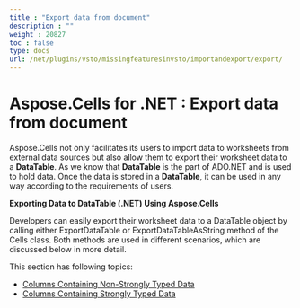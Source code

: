 ```yaml
---
title : "Export data from document" 
description : "" 
weight : 20827 
toc : false
type: docs
url: /net/plugins/vsto/missingfeaturesinvsto/importandexport/export/
---
```


# Aspose.Cells for .NET : Export data from document


Aspose.Cells not only facilitates its users to import data to worksheets from external data sources but also allow them to export their worksheet data to a **DataTable**. As we know that **DataTable** is the part of ADO.NET and is used to hold data. Once the data is stored in a **DataTable**, it can be used in any way according to the requirements of users.

**Exporting Data to DataTable (.NET) Using Aspose.Cells**

Developers can easily export their worksheet data to a DataTable object by calling either ExportDataTable or ExportDataTableAsString method of the Cells class. Both methods are used in different scenarios, which are discussed below in more detail.

This section has following topics:

*   [Columns Containing Non-Strongly Typed Data](https://docs2.aspose.com/cells/net/plugins/vsto/missingfeaturesinvsto/importandexport/export/columns+containing+non-strongly+typed+data)
*   [Columns Containing Strongly Typed Data](https://docs2.aspose.com/cells/net/plugins/vsto/missingfeaturesinvsto/importandexport/export/columns+containing+strongly+typed+data)

